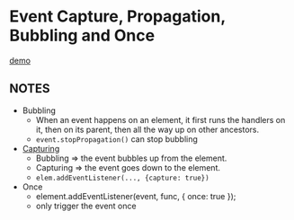 # Event Capture, Propagation, Bubbling and Once
[demo](https://zzkzzzz.github.io/JavaScript30-Challenge/25%20-%20Event%20Capture,%20Propagation,%20Bubbling%20and%20Once/index.html)

## NOTES
 - Bubbling
   - When an event happens on an element, it first runs the handlers on it, then on its parent, then all the way up on other ancestors.
   - `event.stopPropagation()` can stop bubbling
 - [Capturing](https://javascript.info/bubbling-and-capturing)
   - Bubbling => the event bubbles up from the element. 
   - Capturing => the event goes down to the element.
   - `elem.addEventListener(..., {capture: true})`
 - Once
   - element.addEventListener(event, func, { once: true });
   - only trigger the event once
